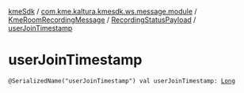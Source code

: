 [kmeSdk](../../../index.md) / [com.kme.kaltura.kmesdk.ws.message.module](../../index.md) / [KmeRoomRecordingMessage](../index.md) / [RecordingStatusPayload](index.md) / [userJoinTimestamp](./user-join-timestamp.md)

# userJoinTimestamp

`@SerializedName("userJoinTimestamp") val userJoinTimestamp: `[`Long`](https://kotlinlang.org/api/latest/jvm/stdlib/kotlin/-long/index.html)